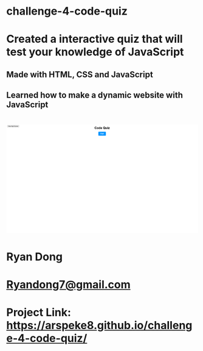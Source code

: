 # challenge-4-code-quiz

# Created a interactive quiz that will test your knowledge of JavaScript

## Made with HTML, CSS and JavaScript

## Learned how to make a dynamic website with JavaScript

# ![Code Quiz](./assets/arspeke8.github.io_challenge-4-code-quiz__initials%3D.png)

# Ryan Dong

# Ryandong7@gmail.com

# Project Link: https://arspeke8.github.io/challenge-4-code-quiz/